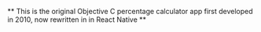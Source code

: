 ** This is the original Objective C percentage calculator app first developed in 2010, now rewritten in in React Native **